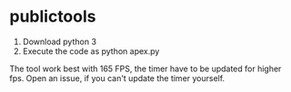 # publictools

1. Download python 3
2. Execute the code as python apex.py

The tool work best with 165 FPS, the timer have to be updated for higher fps.
Open an issue, if you can't update the timer yourself.
